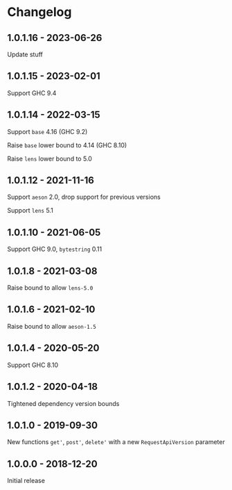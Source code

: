 Changelog
=========

1.0.1.16 - 2023-06-26
--------------------------------------------------

Update stuff


1.0.1.15 - 2023-02-01
--------------------------------------------------

Support GHC 9.4


1.0.1.14 - 2022-03-15
--------------------------------------------------

Support `base` 4.16 (GHC 9.2)

Raise `base` lower bound to 4.14 (GHC 8.10)

Raise `lens` lower bound to 5.0


1.0.1.12 - 2021-11-16
--------------------------------------------------

Support `aeson` 2.0, drop support for previous versions

Support `lens` 5.1


1.0.1.10 - 2021-06-05
--------------------------------------------------

Support GHC 9.0, `bytestring` 0.11


1.0.1.8 - 2021-03-08
--------------------------------------------------

Raise bound to allow `lens-5.0`


1.0.1.6 - 2021-02-10
--------------------------------------------------

Raise bound to allow `aeson-1.5`


1.0.1.4 - 2020-05-20
--------------------------------------------------

Support GHC 8.10


1.0.1.2 - 2020-04-18
--------------------------------------------------

Tightened dependency version bounds


1.0.1.0 - 2019-09-30
--------------------------------------------------

New functions `get'`, `post'`, `delete'` with
a new `RequestApiVersion` parameter


1.0.0.0 - 2018-12-20
--------------------------------------------------

Initial release
